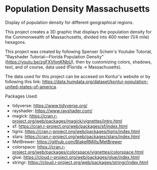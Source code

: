 # Population Density Massachusetts
Display of population density for different geographical regions.

This project creates a 3D graphic that displays the population density for the Commonwealth of Massachusetts, divided into 400 meter (1/4 mile) hexagons.

This project was created by following Spenser Schein's Youtube Tutorial, "Rayshader Tutorial—Florida Population Density" (https://youtu.be/zgFXVhmKNbU), then by customizing colors, shadows, text, and of course, data used (Florida -> Massachusetts).

The data used for this project can be accesed on Kontur's website or by following this link: https://data.humdata.org/dataset/kontur-population-united-states-of-america.

Packages Used:
* tidyverse: https://www.tidyverse.org/
* rayshader: https://www.rayshader.com/
* magick: https://cran.r-project.org/web/packages/magick/vignettes/intro.html
* sf: https://cran.r-project.org/web/packages/sf/index.html
* tigris: https://cran.r-project.org/web/packages/tigris/index.html
* stars: https://cran.r-project.org/web/packages/stars/index.html
* MetBrewer: https://github.com/BlakeRMills/MetBrewer
* colorspace: https://cran.r-project.org/web/packages/colorspace/vignettes/colorspace.html
* glue: https://cloud.r-project.org/web/packages/glue/index.html
* stringr: https://cloud.r-project.org/web/packages/stringr/index.html
